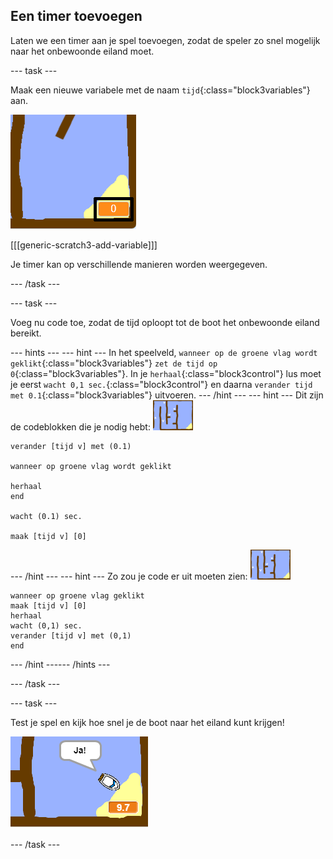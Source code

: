 ## Een timer toevoegen

Laten we een timer aan je spel toevoegen, zodat de speler zo snel mogelijk naar het onbewoonde eiland moet.

--- task ---

Maak een nieuwe variabele met de naam `tijd`{:class="block3variables"} aan.

![screenshot](images/boat-variable-annotated.png)

[[[generic-scratch3-add-variable]]]

Je timer kan op verschillende manieren worden weergegeven.

--- /task ---

--- task ---

Voeg nu code toe, zodat de tijd oploopt tot de boot het onbewoonde eiland bereikt.

--- hints ---
 --- hint --- In het speelveld, `wanneer op de groene vlag wordt geklikt`{:class="block3variables"} `zet de tijd op 0`{:class="block3variables"}. In je `herhaal`{:class="block3control"} lus moet je eerst `wacht 0,1 sec.`{:class="block3control"} en daarna `verander tijd met 0.1`{:class="block3variables"} uitvoeren.
--- /hint ---
 --- hint --- Dit zijn de codeblokken die je nodig hebt: ![speelveld](images/stage.png)

```blocks3
verander [tijd v] met (0.1)

wanneer op groene vlag wordt geklikt

herhaal
end

wacht (0.1) sec.

maak [tijd v] [0]
```

--- /hint --- --- hint --- Zo zou je code er uit moeten zien: ![speelveld](images/stage.png)

```blocks3
wanneer op groene vlag geklikt
maak [tijd v] [0]
herhaal
wacht (0,1) sec.
verander [tijd v] met (0,1)
end
```

--- /hint ------ /hints ---

--- /task ---

--- task ---

Test je spel en kijk hoe snel je de boot naar het eiland kunt krijgen!

![screenshot](images/boat-variable-test.png)

--- /task ---